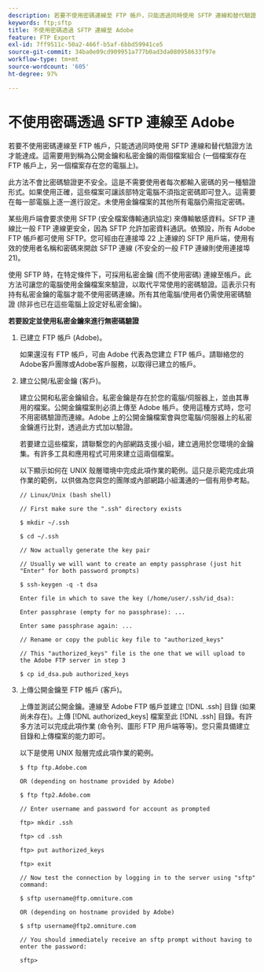 ```yaml
---
description: 若要不使用密碼連線至 FTP 帳戶，只能透過同時使用 SFTP 連線和替代驗證方法才能達成。這需要用到稱為公開金鑰和私密金鑰的兩個檔案組合 (一個檔案存在 FTP 帳戶上，另一個檔案存在您的電腦上)。
keywords: ftp;sftp
title: 不使用密碼透過 SFTP 連線至 Adobe
feature: FTP Export
exl-id: 7ff9511c-50a2-466f-b5af-6bbd59941ce5
source-git-commit: 34ba0e09cd909951a777b0ad3da080958633f97e
workflow-type: tm+mt
source-wordcount: '605'
ht-degree: 97%

---
```


# 不使用密碼透過 SFTP 連線至 Adobe

若要不使用密碼連線至 FTP 帳戶，只能透過同時使用 SFTP 連線和替代驗證方法才能達成。這需要用到稱為公開金鑰和私密金鑰的兩個檔案組合 (一個檔案存在 FTP 帳戶上，另一個檔案存在您的電腦上)。

此方法不會比密碼驗證更不安全。這是不需要使用者每次都輸入密碼的另一種驗證形式。如果使用正確，這些檔案可讓該部特定電腦不須指定密碼即可登入。這需要在每一部電腦上逐一進行設定。未使用金鑰檔案的其他所有電腦仍需指定密碼。

某些用戶端會要求使用 SFTP (安全檔案傳輸通訊協定) 來傳輸敏感資料。SFTP 連線比一般 FTP 連線更安全，因為 SFTP 允許加密資料通訊。依預設，所有 Adobe FTP 帳戶都可使用 SFTP。您可經由在連接埠 22 上連線的 SFTP 用戶端，使用有效的使用者名稱和密碼來開啟 SFTP 連線 (不安全的一般 FTP 連線則使用連接埠 21)。

使用 SFTP 時，在特定條件下，可採用私密金鑰 (而不使用密碼) 連線至帳戶。此方法可讓您的電腦使用金鑰檔案來驗證，以取代平常使用的密碼驗證。這表示只有持有私密金鑰的電腦才能不使用密碼連線。所有其他電腦/使用者仍需使用密碼驗證 (除非也已在這些電腦上設定好私密金鑰)。

**若要設定並使用私密金鑰來進行無密碼驗證**

1. 已建立 FTP 帳戶 (Adobe)。

   如果還沒有 FTP 帳戶，可由 Adobe 代表為您建立 FTP 帳戶。請聯絡您的Adobe客戶團隊或Adobe客戶服務，以取得已建立的帳戶。
1. 建立公開/私密金鑰 (客戶)。

   建立公開和私密金鑰組合。私密金鑰是存在於您的電腦/伺服器上，並由其專用的檔案。公開金鑰檔案則必須上傳至 Adobe 帳戶。使用這種方式時，您可不用密碼驗證而連線。Adobe 上的公開金鑰檔案會與您電腦/伺服器上的私密金鑰進行比對，透過此方式加以驗證。

   若要建立這些檔案，請聯繫您的內部網路支援小組，建立適用於您環境的金鑰集。有許多工具和應用程式可用來建立這兩個檔案。

   以下顯示如何在 UNIX 殼層環境中完成此項作業的範例。這只是示範完成此項作業的範例，以供做為您與您的團隊或內部網路小組溝通的一個有用參考點。

   ```
   // Linux/Unix (bash shell)
   
   // First make sure the ".ssh" directory exists
   
   $ mkdir ~/.ssh
   
   $ cd ~/.ssh
   
   // Now actually generate the key pair
   
   // Usually we will want to create an empty passphrase (just hit "Enter" for both password prompts)
   
   $ ssh-keygen -q -t dsa
   
   Enter file in which to save the key (/home/user/.ssh/id_dsa):
   
   Enter passphrase (empty for no passphrase): ...
   
   Enter same passphrase again: ...
   
   // Rename or copy the public key file to "authorized_keys"
   
   // This "authorized_keys" file is the one that we will upload to the Adobe FTP server in step 3
   
   $ cp id_dsa.pub authorized_keys 
   ```

1. 上傳公開金鑰至 FTP 帳戶 (客戶)。

   上傳並測試公開金鑰。連線至 Adobe FTP 帳戶並建立 [!DNL .ssh] 目錄 (如果尚未存在)。上傳 [!DNL authorized_keys] 檔案至此 [!DNL .ssh] 目錄。有許多方法可以完成此項作業 (命令列、圖形 FTP 用戶端等等)。您只需具備建立目錄和上傳檔案的能力即可。

   以下是使用 UNIX 殼層完成此項作業的範例。

   ```
   $ ftp ftp.Adobe.com
   
   OR (depending on hostname provided by Adobe)
   
   $ ftp ftp2.Adobe.com
   
   // Enter username and password for account as prompted
   
   ftp> mkdir .ssh
   
   ftp> cd .ssh
   
   ftp> put authorized_keys
   
   ftp> exit
   
   // Now test the connection by logging in to the server using "sftp" command:
   
   $ sftp username@ftp.omniture.com
   
   OR (depending on hostname provided by Adobe)
   
   $ sftp username@ftp2.omniture.com
   
   // You should immediately receive an sftp prompt without having to enter the password:
   
   sftp>
   ```
